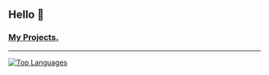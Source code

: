 ## Hello 👋
### [My Projects.](https://github.com/lxvrqz?tab=repositories)
-----------------------------
[![Top Languages](https://github-readme-stats.vercel.app/api/top-langs/?username=lxvrqz&layout=compact&theme=radical)](#)



